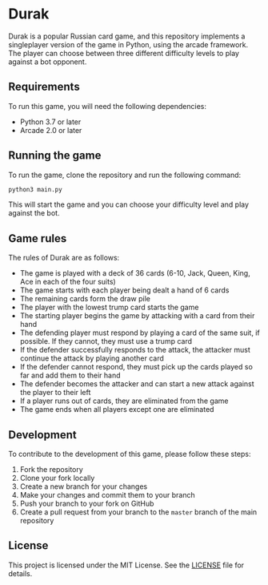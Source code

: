 # Durak

Durak is a popular Russian card game, and this repository implements a singleplayer version of the game in Python, using the arcade framework. The player can choose between three different difficulty levels to play against a bot opponent.

## Requirements

To run this game, you will need the following dependencies:

- Python 3.7 or later
- Arcade 2.0 or later

## Running the game

To run the game, clone the repository and run the following command:

```bash
python3 main.py
```


This will start the game and you can choose your difficulty level and play against the bot.

## Game rules

The rules of Durak are as follows:

- The game is played with a deck of 36 cards (6-10, Jack, Queen, King, Ace in each of the four suits)
- The game starts with each player being dealt a hand of 6 cards
- The remaining cards form the draw pile
- The player with the lowest trump card starts the game
- The starting player begins the game by attacking with a card from their hand
- The defending player must respond by playing a card of the same suit, if possible. If they cannot, they must use a trump card
- If the defender successfully responds to the attack, the attacker must continue the attack by playing another card
- If the defender cannot respond, they must pick up the cards played so far and add them to their hand
- The defender becomes the attacker and can start a new attack against the player to their left
- If a player runs out of cards, they are eliminated from the game
- The game ends when all players except one are eliminated

## Development

To contribute to the development of this game, please follow these steps:

1. Fork the repository
2. Clone your fork locally
3. Create a new branch for your changes
4. Make your changes and commit them to your branch
5. Push your branch to your fork on GitHub
6. Create a pull request from your branch to the `master` branch of the main repository

## License

This project is licensed under the MIT License. See the [LICENSE](LICENSE) file for details.
